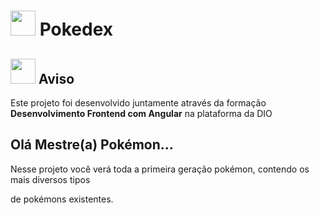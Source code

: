 <h1>
<img src="https://uxwing.com/wp-content/themes/uxwing/download/brands-and-social-media/pokemon-icon.png" width="40px">
Pokedex</h1>
<h2>
   <img src="https://cdn.pixabay.com/photo/2016/08/06/07/59/pokemon-go-1574003_1280.png" width="40px">
   Aviso</h2>
Este projeto foi desenvolvido juntamente através da formação <b>Desenvolvimento Frontend com Angular</b> na plataforma da DIO

<h2>Olá Mestre(a) Pokémon...</h2>
<p>Nesse projeto você verá toda a primeira geração pokémon, contendo os mais diversos tipos </p>
<p>de pokémons existentes. </p>
